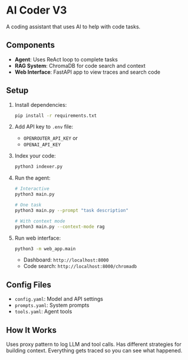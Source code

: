 # AI Coder V3

A coding assistant that uses AI to help with code tasks.

## Components

* **Agent**: Uses ReAct loop to complete tasks
* **RAG System**: ChromaDB for code search and context
* **Web Interface**: FastAPI app to view traces and search code

## Setup

1. Install dependencies:
   ```bash
   pip install -r requirements.txt
   ```

2. Add API key to `.env` file:
   - `OPENROUTER_API_KEY` or
   - `OPENAI_API_KEY`

3. Index your code:
   ```bash
   python3 indexer.py
   ```

4. Run the agent:
   ```bash
   # Interactive
   python3 main.py
   
   # One task
   python3 main.py --prompt "task description"
   
   # With context mode
   python3 main.py --context-mode rag
   ```

5. Run web interface:
   ```bash
   python3 -m web_app.main
   ```
   - Dashboard: `http://localhost:8000`
   - Code search: `http://localhost:8000/chromadb`

## Config Files

* `config.yaml`: Model and API settings
* `prompts.yaml`: System prompts
* `tools.yaml`: Agent tools

## How It Works

Uses proxy pattern to log LLM and tool calls. Has different strategies for building context. Everything gets traced so you can see what happened.